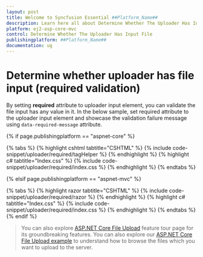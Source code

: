 ```yaml
---
layout: post
title: Welcome to Syncfusion Essential ##Platform_Name##
description: Learn here all about Determine Whether The Uploader Has Input File of Syncfusion Essential ##Platform_Name## widgets based on HTML5 and jQuery.
platform: ej2-asp-core-mvc
control: Determine Whether The Uploader Has Input File
publishingplatform: ##Platform_Name##
documentation: ug
---
```



# Determine whether uploader has file input (required validation)

By setting **required** attribute to uploader input element, you can validate the file input has any value in it.
In the below sample, set required attribute to the uploader input element and showcase the validation failure message using `data-required-message` attribute.

{% if page.publishingplatform == "aspnet-core" %}

{% tabs %}
{% highlight cshtml tabtitle="CSHTML" %}
{% include code-snippet/uploader/required/tagHelper %}
{% endhighlight %}
{% highlight c# tabtitle="Index.css" %}
{% include code-snippet/uploader/required/index.css %}
{% endhighlight %}
{% endtabs %}

{% elsif page.publishingplatform == "aspnet-mvc" %}

{% tabs %}
{% highlight razor tabtitle="CSHTML" %}
{% include code-snippet/uploader/required/razor %}
{% endhighlight %}
{% highlight c# tabtitle="Index.css" %}
{% include code-snippet/uploader/required/index.css %}
{% endhighlight %}
{% endtabs %}
{% endif %}



> You can also explore [ASP.NET Core File Upload](https://www.syncfusion.com/aspnet-core-ui-controls/file-upload) feature tour page for its groundbreaking features. You can also explore our [ASP.NET Core File Upload example](https://ej2.syncfusion.com/aspnetcore/Uploader/DefaultFunctionalities#/material) to understand how to browse the files which you want to upload to the server.